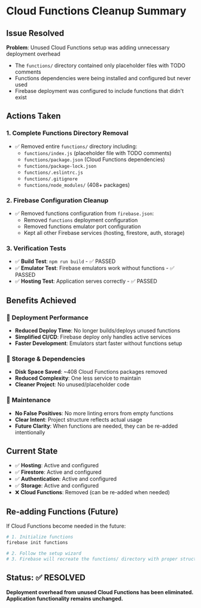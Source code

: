 # Cloud Functions Cleanup Summary

## Issue Resolved

**Problem**: Unused Cloud Functions setup was adding unnecessary deployment overhead

- The `functions/` directory contained only placeholder files with TODO comments
- Functions dependencies were being installed and configured but never used
- Firebase deployment was configured to include functions that didn't exist

## Actions Taken

### 1. Complete Functions Directory Removal

- ✅ Removed entire `functions/` directory including:
  - `functions/index.js` (placeholder file with TODO comments)
  - `functions/package.json` (Cloud Functions dependencies)
  - `functions/package-lock.json`
  - `functions/.eslintrc.js`
  - `functions/.gitignore`
  - `functions/node_modules/` (408+ packages)

### 2. Firebase Configuration Cleanup

- ✅ Removed functions configuration from `firebase.json`:
  - Removed `functions` deployment configuration
  - Removed functions emulator port configuration
  - Kept all other Firebase services (hosting, firestore, auth, storage)

### 3. Verification Tests

- ✅ **Build Test**: `npm run build` - ✅ PASSED
- ✅ **Emulator Test**: Firebase emulators work without functions - ✅ PASSED
- ✅ **Hosting Test**: Application serves correctly - ✅ PASSED

## Benefits Achieved

### 🚀 **Deployment Performance**

- **Reduced Deploy Time**: No longer builds/deploys unused functions
- **Simplified CI/CD**: Firebase deploy only handles active services
- **Faster Development**: Emulators start faster without functions setup

### 💾 **Storage & Dependencies**

- **Disk Space Saved**: ~408 Cloud Functions packages removed
- **Reduced Complexity**: One less service to maintain
- **Cleaner Project**: No unused/placeholder code

### 🔧 **Maintenance**

- **No False Positives**: No more linting errors from empty functions
- **Clear Intent**: Project structure reflects actual usage
- **Future Clarity**: When functions are needed, they can be re-added intentionally

## Current State

- ✅ **Hosting**: Active and configured
- ✅ **Firestore**: Active and configured
- ✅ **Authentication**: Active and configured
- ✅ **Storage**: Active and configured
- ❌ **Cloud Functions**: Removed (can be re-added when needed)

## Re-adding Functions (Future)

If Cloud Functions become needed in the future:

```bash
# 1. Initialize functions
firebase init functions

# 2. Follow the setup wizard
# 3. Firebase will recreate the functions/ directory with proper structure
```

## Status: ✅ RESOLVED

**Deployment overhead from unused Cloud Functions has been eliminated.**
**Application functionality remains unchanged.**
